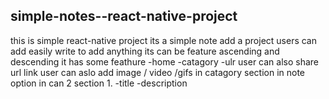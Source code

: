 ## simple-notes--react-native-project

this is simple react-native project 
its a simple note add a project 
users can add easily write to add anything 
its can be feature  ascending and descending
it has some feathure -home -catagory -ulr
user can also share url link 
user can aslo add image / video /gifs  in catagory section 
in note option in can 2 section 1. -title  -description 
